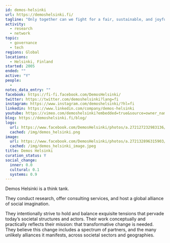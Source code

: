 ```yaml
---
id: demos-helsinki
url: https://demoshelsinki.fi/
tagline: "Only together can we fight for a fair, sustainable, and joyful next era."
activity:
  - research
  - network
topic:
  - governance
  - tech
regions: Global
locations:
  - Helsinki, Finland
started: 2005
ended: ""
active: "Y"
people:
  - 
notes_data_entry: ""
facebook: https://fi-fi.facebook.com/DemosHelsinki/
twitter: https://twitter.com/demoshelsinki?lang=fi
instagram: https://www.instagram.com/demoshelsinki/?hl=fi
linkedin: https://www.linkedin.com/company/demos-helsinki
youtube: https://vimeo.com/demoshelsinki?embedded=true&source=owner_name&owner=3044102
blog: https://demoshelsinki.fi/blog/
logo:
  url: https://www.facebook.com/DemosHelsinki/photos/a.272127232983136/1526806030848577/
  cached: /img/demos_helsinki.png
image:
  url: https://www.facebook.com/DemosHelsinki/photos/a.272132896315903/457840911078433
  cached: /img/demos_helsinki_image.jpeg
title: Demos Helsinki
curation_status: Y
social_change:
  inner: 0.0
  cultural: 0.1
  systems: 0.9
---
```


Demos Helsinki is a think tank.

They conduct research, offer consulting services, and host a global alliance of social imagination.

They intentionally strive to hold and balance exquisite tensions that pervade today’s societal structures and actors. Their work conceptually and practically reflects their mission: that transformative change is needed. They believe this change includes a spectrum of partners, and the many unlikely alliances it manifests, across societal sectors and geographies.
